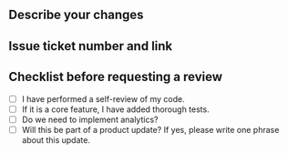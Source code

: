 ## Describe your changes

<!-- Provide a clear and concise description of the changes made in this pull request. -->

## Issue ticket number and link

<!-- Mention the relevant issue ticket number and provide a link to the corresponding issue, if applicable. -->

## Checklist before requesting a review

<!-- Mark the checkboxes that apply to your changes. -->

- [ ] I have performed a self-review of my code.
- [ ] If it is a core feature, I have added thorough tests.
- [ ] Do we need to implement analytics?
- [ ] Will this be part of a product update? If yes, please write one phrase about this update.
